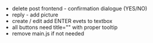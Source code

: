 - delete post frontend - confirmation dialogue (YES/NO)
- reply - add picture
- create / edit add ENTER evets to textbox
- all buttons need title="" with proper tooltip
- remove main.js if not needed
